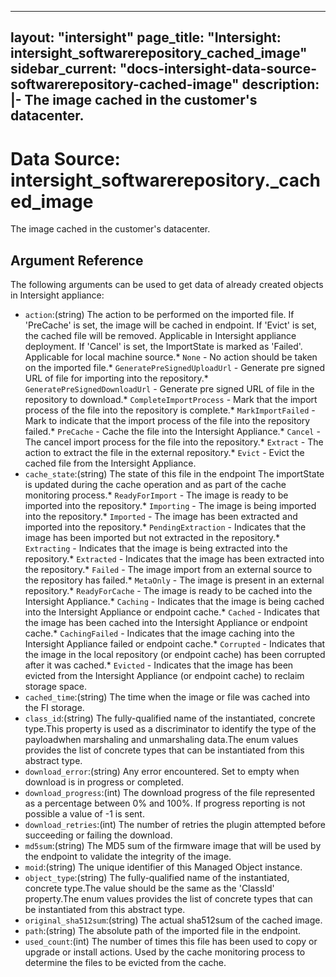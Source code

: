 
---
layout: "intersight"
page_title: "Intersight: intersight_softwarerepository_cached_image"
sidebar_current: "docs-intersight-data-source-softwarerepository-cached-image"
description: |-
The image cached in the customer's datacenter.
---

# Data Source: intersight_softwarerepository._cached_image
The image cached in the customer's datacenter.
## Argument Reference
The following arguments can be used to get data of already created objects in Intersight appliance:
* `action`:(string) The action to be performed on the imported file. If 'PreCache' is set, the image will be cached in endpoint. If 'Evict' is set, the cached file will be removed. Applicable in Intersight appliance deployment. If 'Cancel' is set, the ImportState is marked as 'Failed'. Applicable for local machine source.* `None` - No action should be taken on the imported file.* `GeneratePreSignedUploadUrl` - Generate pre signed URL of file for importing into the repository.* `GeneratePreSignedDownloadUrl` - Generate pre signed URL of file in the repository to download.* `CompleteImportProcess` - Mark that the import process of the file into the repository is complete.* `MarkImportFailed` - Mark to indicate that the import process of the file into the repository failed.* `PreCache` - Cache the file into the Intersight Appliance.* `Cancel` - The cancel import process for the file into the repository.* `Extract` - The action to extract the file in the external repository.* `Evict` - Evict the cached file from the Intersight Appliance. 
* `cache_state`:(string) The state  of this file in the endpoint The importState is updated during the cache operation and as part of the cache monitoring process.* `ReadyForImport` - The image is ready to be imported into the repository.* `Importing` - The image is being imported into the repository.* `Imported` - The image has been extracted and imported into the repository.* `PendingExtraction` - Indicates that the image has been imported but not extracted in the repository.* `Extracting` - Indicates that the image is being extracted into the repository.* `Extracted` - Indicates that the image has been extracted into the repository.* `Failed` - The image import from an external source to the repository has failed.* `MetaOnly` - The image is present in an external repository.* `ReadyForCache` - The image is ready to be cached into the Intersight Appliance.* `Caching` - Indicates that the image is being cached into the Intersight Appliance or endpoint cache.* `Cached` - Indicates that the image has been cached into the Intersight Appliance or endpoint cache.* `CachingFailed` - Indicates that the image caching into the Intersight Appliance failed or endpoint cache.* `Corrupted` - Indicates that the image in the local repository (or endpoint cache) has been corrupted after it was cached.* `Evicted` - Indicates that the image has been evicted from the Intersight Appliance (or endpoint cache) to reclaim storage space. 
* `cached_time`:(string) The time when the image or file was cached into the FI storage. 
* `class_id`:(string) The fully-qualified name of the instantiated, concrete type.This property is used as a discriminator to identify the type of the payloadwhen marshaling and unmarshaling data.The enum values provides the list of concrete types that can be instantiated from this abstract type. 
* `download_error`:(string) Any error encountered. Set to empty when download is in progress or completed. 
* `download_progress`:(int) The download progress of the file represented as a percentage between 0% and 100%. If progress reporting is not possible a value of -1 is sent. 
* `download_retries`:(int) The number of retries the plugin attempted before succeeding or failing the download. 
* `md5sum`:(string) The MD5 sum of the firmware image that will be used by the endpoint to validate the integrity of the image. 
* `moid`:(string) The unique identifier of this Managed Object instance. 
* `object_type`:(string) The fully-qualified name of the instantiated, concrete type.The value should be the same as the 'ClassId' property.The enum values provides the list of concrete types that can be instantiated from this abstract type. 
* `original_sha512sum`:(string) The actual sha512sum of the cached image. 
* `path`:(string) The absolute path of the imported file in the endpoint. 
* `used_count`:(int) The number of times this file has been used to copy or upgrade or install actions. Used by the cache monitoring process to determine the files to be evicted from the cache. 
